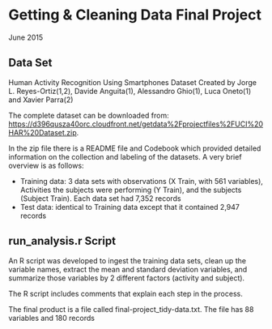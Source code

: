 Getting & Cleaning Data Final Project
=====================================
June 2015


Data Set
--------
Human Activity Recognition Using Smartphones Dataset
Created by Jorge L. Reyes-Ortiz(1,2), Davide Anguita(1), Alessandro Ghio(1), Luca Oneto(1) and Xavier Parra(2)

The complete dataset can be downloaded from: https://d396qusza40orc.cloudfront.net/getdata%2Fprojectfiles%2FUCI%20HAR%20Dataset.zip.

In the zip file there is a README file and Codebook which provided detailed information on the collection and labeling of the datasets. A very brief overview is as follows:
- Training data: 3 data sets with observations (X Train, with 561 variables), Activities the subjects were performing (Y Train), and the subjects (Subject Train). Each data set had 7,352 records
- Test data: identical to Training data except that it contained 2,947 records

run_analysis.r Script
---------------------

An R script was developed to ingest the training data sets, clean up the variable names, extract the mean and standard deviation variables, and summarize those variables by 2 different factors (activity and subject).

The R script includes comments that explain each step in the process.

The final product is a file called final-project_tidy-data.txt. The file has 88 variables and 180 records

